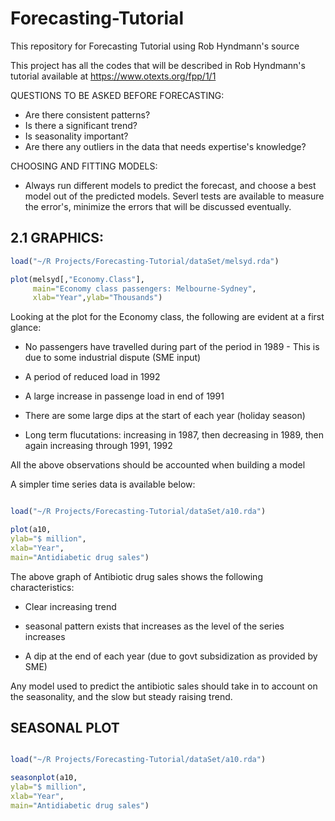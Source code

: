 # Forecasting-Tutorial
This repository for Forecasting Tutorial using Rob Hyndmann's source

This project has all the codes that will be described in Rob Hyndmann's tutorial available at https://www.otexts.org/fpp/1/1

QUESTIONS TO BE ASKED BEFORE FORECASTING:

- Are there consistent patterns?
- Is there a significant trend?
- Is seasonality important?
- Are there any outliers in the data that needs expertise's knowledge?

CHOOSING AND FITTING MODELS:

- Always run different models to predict the forecast, and choose a best model out of the predicted models. Severl tests are available to measure the error's, minimize the errors that will be discussed eventually.

## 2.1 GRAPHICS:

```r
load("~/R Projects/Forecasting-Tutorial/dataSet/melsyd.rda")

plot(melsyd[,"Economy.Class"], 
     main="Economy class passengers: Melbourne-Sydney",
     xlab="Year",ylab="Thousands")

```

Looking at the plot for the Economy class, the following are evident at a first glance:

- No passengers have travelled during part of the period in 1989 - This is due to some industrial dispute (SME input)

- A period of reduced load in 1992

- A large increase in passenge load in end of 1991

- There are some large dips at the start of each year (holiday season)

- Long term flucutations: increasing in 1987, then decreasing in 1989, then again increasing through 1991, 1992

All the above observations should be accounted when building a model

A simpler time series data is available below:

```R

load("~/R Projects/Forecasting-Tutorial/dataSet/a10.rda")

plot(a10,
ylab="$ million",
xlab="Year", 
main="Antidiabetic drug sales")

```

The above graph of Antibiotic drug sales shows the following characteristics:

- Clear increasing trend

- seasonal pattern exists that increases as the level of the series increases

- A dip at the end of each year (due to govt subsidization as provided by SME)

Any model used to predict the antibiotic sales should take in to account on the seasonality, and the slow but steady raising trend.

## SEASONAL PLOT

```R

load("~/R Projects/Forecasting-Tutorial/dataSet/a10.rda")

seasonplot(a10,
ylab="$ million",
xlab="Year", 
main="Antidiabetic drug sales")

```






     
